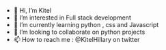 - 👋 Hi, I’m Kitel
- 👀 I’m interested in Full stack development
- 🌱 I’m currently learning python , css and Javascript
- 💞️ I’m looking to collaborate on python projects
- 📫 How to reach me : @KitelHillary on twitter 

<!---
Kit3l/Kit3l is a ✨ special ✨ repository because its `README.md` (this file) appears on your GitHub profile.
You can click the Preview link to take a look at your changes.
--->
